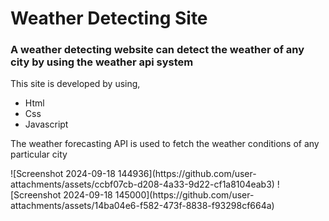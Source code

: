 # Weather Detecting Site
<h3>A weather detecting website can detect the weather of any city by using the weather api system</h3>
<p>This site is developed by using,</p>
<ul>
  <li>Html</li>
  <li>Css</li>
  <li>Javascript</li>
</ul>
<p> The weather forecasting API is used to fetch the weather conditions of any particular city</p>
![Screenshot 2024-09-18 144936](https://github.com/user-attachments/assets/ccbf07cb-d208-4a33-9d22-cf1a8104eab3)
![Screenshot 2024-09-18 145000](https://github.com/user-attachments/assets/14ba04e6-f582-473f-8838-f93298cf664a)
